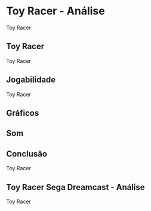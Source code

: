 ---
---

# Toy Racer - Análise

Toy Racer

## Toy Racer

Toy Racer

## Jogabilidade

Toy Racer

## Gráficos


## Som

## Conclusão

Toy Racer

## Toy Racer Sega Dreamcast - Análise

Toy Racer
